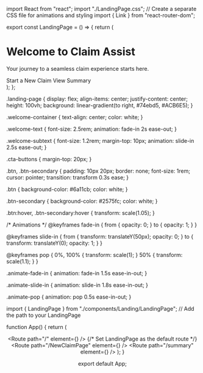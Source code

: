 import React from "react";
import "./LandingPage.css";  // Create a separate CSS file for animations and styling
import { Link } from "react-router-dom";

export const LandingPage = () => {
  return (
    <div className="landing-page">
      <div className="welcome-container">
        <h1 className="welcome-text animate-fade-in">Welcome to Claim Assist</h1>
        <p className="welcome-subtext animate-slide-in">
          Your journey to a seamless claim experience starts here.
        </p>
        <div className="cta-buttons">
          <Link to="/NewClaimPage" className="btn animate-pop">Start a New Claim</Link>
          <Link to="/summary" className="btn-secondary animate-pop">View Summary</Link>
        </div>
      </div>
    </div>
  );
};




.landing-page {
  display: flex;
  align-items: center;
  justify-content: center;
  height: 100vh;
  background: linear-gradient(to right, #74ebd5, #ACB6E5);
}

.welcome-container {
  text-align: center;
  color: white;
}

.welcome-text {
  font-size: 2.5rem;
  animation: fade-in 2s ease-out;
}

.welcome-subtext {
  font-size: 1.2rem;
  margin-top: 10px;
  animation: slide-in 2.5s ease-out;
}

.cta-buttons {
  margin-top: 20px;
}

.btn, .btn-secondary {
  padding: 10px 20px;
  border: none;
  font-size: 1rem;
  cursor: pointer;
  transition: transform 0.3s ease;
}

.btn {
  background-color: #6a11cb;
  color: white;
}

.btn-secondary {
  background-color: #2575fc;
  color: white;
}

.btn:hover, .btn-secondary:hover {
  transform: scale(1.05);
}

/* Animations */
@keyframes fade-in {
  from {
    opacity: 0;
  }
  to {
    opacity: 1;
  }
}

@keyframes slide-in {
  from {
    transform: translateY(50px);
    opacity: 0;
  }
  to {
    transform: translateY(0);
    opacity: 1;
  }
}

@keyframes pop {
  0%, 100% {
    transform: scale(1);
  }
  50% {
    transform: scale(1.1);
  }
}

.animate-fade-in {
  animation: fade-in 1.5s ease-in-out;
}

.animate-slide-in {
  animation: slide-in 1.8s ease-in-out;
}

.animate-pop {
  animation: pop 0.5s ease-in-out;
}




import { LandingPage } from "./components/Landing/LandingPage";  // Add the path to your LandingPage

function App() {
  return (
    <BrowserRouter>
      <Header />
      <FilesProvider>
        <Routes>
          <Route path="/" element={<LandingPage />} />  {/* Set LandingPage as the default route */}
          <Route path="/NewClaimPage" element={<NewClaimPage />} />
          <Route path="/summary" element={<SummaryView />} />
        </Routes>
      </FilesProvider>
    </BrowserRouter>
  );
}

export default App;
